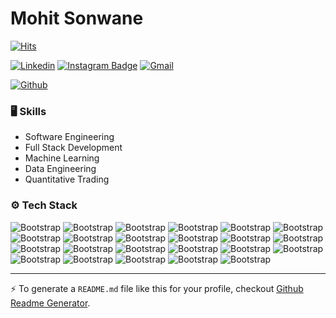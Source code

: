 # Mohit Sonwane

[![Hits](https://hits.seeyoufarm.com/api/count/incr/badge.svg?url=https%3A%2F%2Fgithub.com%2Fsonwamoh%2Fsonwamoh&count_bg=%2379C83D&title_bg=%23555555&icon=&icon_color=%23E7E7E7&title=Profile+Views&edge_flat=false)](https://hits.seeyoufarm.com)

[![Linkedin](https://img.shields.io/badge/-LinkedIn-blue?style=flat&logo=Linkedin&logoColor=white)](https://www.linkedin.com/in/sonwamoh/)
[![Instagram Badge](https://img.shields.io/badge/-Instagram-purple?logo=instagram&logoColor=white&link=https://instagram.com/mohit_mk.s/)](https://www.instagram.com/mohit_mk.s)
[![Gmail](https://img.shields.io/badge/-Gmail-c14438?style=flat&logo=Gmail&logoColor=white)](mailto:mohit.sonwane@sjsu.edu)

[![Github](https://img.shields.io/github/followers/sonwamoh?label=Follow&style=social)](https://github.com/sonwamoh)



### 🖥 Skills

- Software Engineering
- Full Stack Development
- Machine Learning
- Data Engineering
- Quantitative Trading
### ⚙️ Tech Stack

![Bootstrap](https://img.shields.io/badge/-Python-05122A?style=flat-square&logo=Python&color=81817d) ![Bootstrap](https://img.shields.io/badge/-Java-05122A?style=flat-square&logo=Java&color=81817d) ![Bootstrap](https://img.shields.io/badge/-SQL-05122A?style=flat-square&logo=SQL&color=81817d) ![Bootstrap](https://img.shields.io/badge/-Django-05122A?style=flat-square&logo=Django&color=81817d) ![Bootstrap](https://img.shields.io/badge/-Spring%20Boot-05122A?style=flat-square&logo=Spring-Boot&color=81817d) ![Bootstrap](https://img.shields.io/badge/-MySQL-05122A?style=flat-square&logo=MySQL&color=81817d) ![Bootstrap](https://img.shields.io/badge/-Firebase-05122A?style=flat-square&logo=Firebase&color=81817d) ![Bootstrap](https://img.shields.io/badge/-Redis-05122A?style=flat-square&logo=Redis&color=81817d) ![Bootstrap](https://img.shields.io/badge/-SQlite-05122A?style=flat-square&logo=SQlite&color=81817d) ![Bootstrap](https://img.shields.io/badge/-JavaScript-05122A?style=flat-square&logo=JavaScript&color=81817d) ![Bootstrap](https://img.shields.io/badge/-TypeScript-05122A?style=flat-square&logo=TypeScript&color=81817d) ![Bootstrap](https://img.shields.io/badge/-Angular-05122A?style=flat-square&logo=Angular&color=81817d) ![Bootstrap](https://img.shields.io/badge/-React-05122A?style=flat-square&logo=React&color=81817d) ![Bootstrap](https://img.shields.io/badge/-JavaFX-05122A?style=flat-square&logo=JavaFX&color=81817d) ![Bootstrap](https://img.shields.io/badge/-Bootstrap-05122A?style=flat-square&logo=Bootstrap&color=81817d) ![Bootstrap](https://img.shields.io/badge/-MUI-05122A?style=flat-square&logo=MUI&color=81817d) ![Bootstrap](https://img.shields.io/badge/-Scikitlearn-05122A?style=flat-square&logo=Scikitlearn&color=81817d) ![Bootstrap](https://img.shields.io/badge/-TensorFlow-05122A?style=flat-square&logo=TensorFlow&color=81817d) ![Bootstrap](https://img.shields.io/badge/-Docker-05122A?style=flat-square&logo=Docker&color=81817d) ![Bootstrap](https://img.shields.io/badge/-Git-05122A?style=flat-square&logo=Git&color=81817d) ![Bootstrap](https://img.shields.io/badge/-Google%20Cloud-05122A?style=flat-square&logo=Google-Cloud&color=81817d) ![Bootstrap](https://img.shields.io/badge/-SAP%20-05122A?style=flat-square&logo=SAP&color=81817d) ![Bootstrap](https://img.shields.io/badge/-Linux-05122A?style=flat-square&logo=Linux&color=81817d)




---
:zap: To generate a `README.md` file like this for your profile, checkout [Github Readme Generator](https://hejazizo-github-profile-readme-srcstreamlit-app-i6skm7.streamlit.app/).
